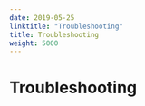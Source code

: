 ```yaml
---
date: 2019-05-25
linktitle: "Troubleshooting"
title: Troubleshooting
weight: 5000
---
```


# Troubleshooting
